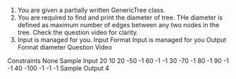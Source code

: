 1. You are given a partially written GenericTree class.
2. You are required to find and print the diameter of tree. THe diameter is defined as maximum number of edges between any two nodes in the tree. Check the question video for clarity.
3. Input is managed for you.
   Input Format
   Input is managed for you
   Output Format
   diameter
   Question Video

Constraints
None
Sample Input
20
10 20 -50 -1 60 -1 -1 30 -70 -1 80 -1 90 -1 -1 40 -100 -1 -1 -1
Sample Output
4
